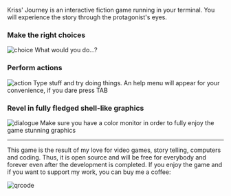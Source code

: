 Kriss' Journey is an interactive fiction game running in your terminal.
You will experience the story through the protagonist's eyes.

### Make the right choices
![choice](screenshots/choice.jpg)
What would you do...?

### Perform actions
![action](screenshots/action.jpg)
Type stuff and try doing things. An help menu will appear for your convenience, if you dare press TAB

### Revel in fully fledged shell-like graphics
![dialogue](screenshots/dialogue.jpg)
Make sure you have a color monitor in order to fully enjoy the game stunning graphics

---

This game is the result of my love for video games, story telling, computers and coding. Thus, it is open source and will be free for everybody and forever even after the development is completed.
If you enjoy the game and if you want to support my work, you can buy me a coffee:

![qrcode](https://github.com/user-attachments/assets/8a8aacd7-7306-4e18-8bdf-cc82b48d5dcc)
